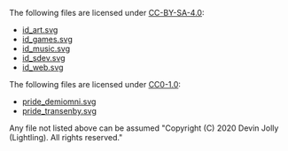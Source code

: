 The following files are licensed under [CC-BY-SA-4.0](https://creativecommons.org/licenses/by-sa/4.0/):
- [id_art.svg](id_art.svg)
- [id_games.svg](id_games.svg)
- [id_music.svg](id_music.svg)
- [id_sdev.svg](id_sdev.svg)
- [id_web.svg](id_web.svg)

The following files are licensed under [CC0-1.0](https://creativecommons.org/share-your-work/public-domain/cc0/):
- [pride_demiomni.svg](pride_demiomni.svg)
- [pride_transenby.svg](pride_transenby.svg)

Any file not listed above can be assumed "Copyright (C) 2020 Devin Jolly (Lightling). All rights reserved."
